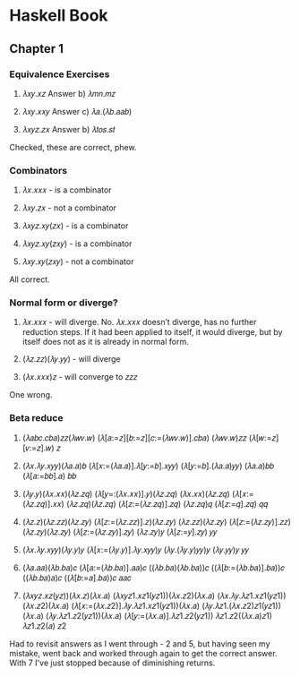 # Haskell Book

## Chapter 1

### Equivalence Exercises

1. 𝜆𝑥𝑦.𝑥𝑧
Answer b) 𝜆𝑚𝑛.𝑚𝑧

2. 𝜆𝑥𝑦.𝑥𝑥𝑦
Answer c) 𝜆𝑎.(𝜆𝑏.𝑎𝑎𝑏)

3. 𝜆𝑥𝑦𝑧.𝑧𝑥
Answer b) 𝜆𝑡𝑜𝑠.𝑠𝑡

Checked, these are correct, phew.

### Combinators

1. 𝜆𝑥.𝑥𝑥𝑥 - is a combinator

2. 𝜆𝑥𝑦.𝑧𝑥 - not a combinator

3. 𝜆𝑥𝑦𝑧.𝑥𝑦(𝑧𝑥) - is a combinator

4. 𝜆𝑥𝑦𝑧.𝑥𝑦(𝑧𝑥𝑦) - is a combinator

5. 𝜆𝑥𝑦.𝑥𝑦(𝑧𝑥𝑦) - not a combinator

All correct.

### Normal form or diverge?

1. 𝜆𝑥.𝑥𝑥𝑥 - will diverge. No. 𝜆𝑥.𝑥𝑥𝑥 doesn’t diverge, has no further reduction steps. If it had been applied to itself, it would diverge, but by itself does not as it is already in normal form.

2. (𝜆𝑧.𝑧𝑧)(𝜆𝑦.𝑦𝑦) - will diverge

3. (𝜆𝑥.𝑥𝑥𝑥)𝑧 - will converge to 𝑧𝑧𝑧

One wrong.

### Beta reduce

1. (𝜆𝑎𝑏𝑐.𝑐𝑏𝑎)𝑧𝑧(𝜆𝑤𝑣.𝑤)
(𝜆[𝑎:=𝑧][𝑏:=𝑧][𝑐:=(𝜆𝑤𝑣.𝑤)].𝑐𝑏𝑎)
(𝜆𝑤𝑣.𝑤)𝑧𝑧
(𝜆[𝑤:=𝑧][𝑣:=𝑧].𝑤)
𝑧

2. (𝜆𝑥.𝜆𝑦.𝑥𝑦𝑦)(𝜆𝑎.𝑎)𝑏
(𝜆[𝑥:=(𝜆𝑎.𝑎)].𝜆[𝑦:=𝑏].𝑥𝑦𝑦)
(𝜆[𝑦:=𝑏].(𝜆𝑎.𝑎)𝑦𝑦)
(𝜆𝑎.𝑎)𝑏𝑏
(𝜆[𝑎:=𝑏𝑏].𝑎)
𝑏𝑏

3. (𝜆𝑦.𝑦)(𝜆𝑥.𝑥𝑥)(𝜆𝑧.𝑧𝑞)
(𝜆[𝑦=:(𝜆𝑥.𝑥𝑥)].𝑦)(𝜆𝑧.𝑧𝑞)
(𝜆𝑥.𝑥𝑥)(𝜆𝑧.𝑧𝑞)
(𝜆[𝑥:=(𝜆𝑧.𝑧𝑞)].𝑥𝑥)
(𝜆𝑧.𝑧𝑞)(𝜆𝑧.𝑧𝑞)
(𝜆[𝑧:=(𝜆𝑧.𝑧𝑞)].𝑧𝑞)
(𝜆𝑧.𝑧𝑞)𝑞
(𝜆[𝑧:=𝑞].𝑧𝑞)
𝑞𝑞

4. (𝜆𝑧.𝑧)(𝜆𝑧.𝑧𝑧)(𝜆𝑧.𝑧𝑦)
(𝜆[𝑧:=(𝜆𝑧.𝑧𝑧)].𝑧)(𝜆𝑧.𝑧𝑦)
(𝜆𝑧.𝑧𝑧)(𝜆𝑧.𝑧𝑦)
(𝜆[𝑧:=(𝜆𝑧.𝑧𝑦)].𝑧𝑧)
(𝜆𝑧.𝑧𝑦)(𝜆𝑧.𝑧𝑦)
(𝜆[𝑧:=(𝜆𝑧.𝑧𝑦)].𝑧𝑦)
(𝜆𝑧.𝑧𝑦)𝑦
(𝜆[𝑧:=𝑦].𝑧𝑦)
𝑦𝑦

5. (𝜆𝑥.𝜆𝑦.𝑥𝑦𝑦)(𝜆𝑦.𝑦)𝑦
(𝜆[𝑥:=(𝜆𝑦.𝑦)].𝜆𝑦.𝑥𝑦𝑦)𝑦
(𝜆𝑦.(𝜆𝑦.𝑦)𝑦𝑦)𝑦
(𝜆𝑦.𝑦𝑦)𝑦
𝑦𝑦

6. (𝜆𝑎.𝑎𝑎)(𝜆𝑏.𝑏𝑎)𝑐
(𝜆[𝑎:=(𝜆𝑏.𝑏𝑎)].𝑎𝑎)𝑐
((𝜆𝑏.𝑏𝑎)(𝜆𝑏.𝑏𝑎))𝑐
((𝜆[𝑏:=(𝜆𝑏.𝑏𝑎)].𝑏𝑎))𝑐
((𝜆𝑏.𝑏𝑎)𝑎)𝑐
((𝜆[𝑏:=𝑎].𝑏𝑎))𝑐
𝑎𝑎𝑐

7. (𝜆𝑥𝑦𝑧.𝑥𝑧(𝑦𝑧))(𝜆𝑥.𝑧)(𝜆𝑥.𝑎)
(𝜆𝑥𝑦𝑧1.𝑥𝑧1(𝑦𝑧1))(𝜆𝑥.𝑧2)(𝜆𝑥.𝑎)
(𝜆𝑥.𝜆𝑦.𝜆𝑧1.𝑥𝑧1(𝑦𝑧1))(𝜆𝑥.𝑧2)(𝜆𝑥.𝑎)
(𝜆[𝑥:=(𝜆𝑥.𝑧2)].𝜆𝑦.𝜆𝑧1.𝑥𝑧1(𝑦𝑧1))(𝜆𝑥.𝑎)
(𝜆𝑦.𝜆𝑧1.(𝜆𝑥.𝑧2)𝑧1(𝑦𝑧1))(𝜆𝑥.𝑎)
(𝜆𝑦.𝜆𝑧1.𝑧2(𝑦𝑧1))(𝜆𝑥.𝑎)
(𝜆[𝑦:=(𝜆𝑥.𝑎)].𝜆𝑧1.𝑧2(𝑦𝑧1))
𝜆𝑧1.𝑧2((𝜆𝑥.𝑎)𝑧1)
𝜆𝑧1.𝑧2(𝑎)
𝑧2

Had to revisit answers as I went through - 2 and 5, but having seen my mistake, went back and worked through again to get the correct answer. With 7 I've just stopped because of diminishing returns.
